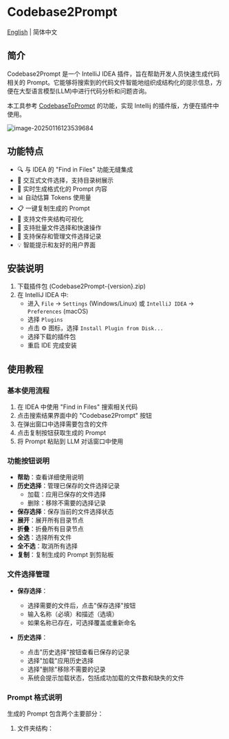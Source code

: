 # Codebase2Prompt

[English](README_EN.md) | 简体中文

## 简介

Codebase2Prompt 是一个 IntelliJ IDEA 插件，旨在帮助开发人员快速生成代码相关的 Prompt。它能够将搜索到的代码文件智能地组织成结构化的提示信息，方便在大型语言模型(LLM)中进行代码分析和问题咨询。

本工具参考 [CodebaseToPrompt](https://github.com/hello-nerdo/CodebaseToPrompt)  的功能，实现 Intellij 的插件版，方便在插件中使用。

![image-20250116123539684](http://yr-pic.yunrong.cn/md/202501161235101.png)

## 功能特点

- 🔍 与 IDEA 的 "Find in Files" 功能无缝集成
- 📁 交互式文件选择，支持目录树展示
- 🔄 实时生成格式化的 Prompt 内容
- 📊 自动估算 Tokens 使用量
- 📋 一键复制生成的 Prompt
- 🌳 支持文件夹结构可视化
- 🎯 支持批量文件选择和快速操作
- 💾 支持保存和管理文件选择记录
- 💡 智能提示和友好的用户界面

## 安装说明

1. 下载插件包 (Codebase2Prompt-{version}.zip)
2. 在 IntelliJ IDEA 中:
   - 进入 `File` → `Settings` (Windows/Linux) 或 `IntelliJ IDEA` → `Preferences` (macOS)
   - 选择 `Plugins`
   - 点击 ⚙️ 图标，选择 `Install Plugin from Disk...`
   - 选择下载的插件包
   - 重启 IDE 完成安装

## 使用教程

### 基本使用流程

1. 在 IDEA 中使用 "Find in Files" 搜索相关代码
2. 点击搜索结果界面中的 "Codebase2Prompt" 按钮
3. 在弹出窗口中选择需要包含的文件
4. 点击复制按钮获取生成的 Prompt
5. 将 Prompt 粘贴到 LLM 对话窗口中使用

### 功能按钮说明

- **帮助**：查看详细使用说明
- **历史选择**：管理已保存的文件选择记录
  - 加载：应用已保存的文件选择
  - 删除：移除不需要的选择记录
- **保存选择**：保存当前的文件选择状态
- **展开**：展开所有目录节点
- **折叠**：折叠所有目录节点
- **全选**：选择所有文件
- **全不选**：取消所有选择
- **复制**：复制生成的 Prompt 到剪贴板

### 文件选择管理

- **保存选择**：
  - 选择需要的文件后，点击"保存选择"按钮
  - 输入名称（必填）和描述（选填）
  - 如果名称已存在，可选择覆盖或重新命名

- **历史选择**：
  - 点击"历史选择"按钮查看已保存的记录
  - 选择"加载"应用历史选择
  - 选择"删除"移除不需要的记录
  - 系统会提示加载状态，包括成功加载的文件数和缺失的文件

### Prompt 格式说明

生成的 Prompt 包含两个主要部分：

1. 文件夹结构： 